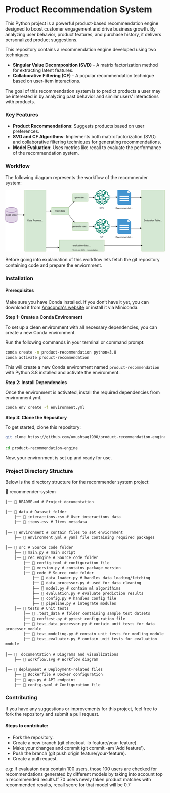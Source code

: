 # Product Recommendation System
This Python project is a powerful product-based recommendation engine designed to boost customer engagement and drive business growth. By analyzing user behavior, product features, and purchase history, it delivers personalized product suggestions. 


This repository contains a recommendation engine developed using two techniques:

- **Singular Value Decomposition (SVD)** - A matrix factorization method for extracting latent features.
- **Collaborative Filtering (CF)** - A popular recommendation technique based on user-item interactions.

The goal of this recommendation system is to predict products a user may be interested in by analyzing past behavior and similar users' interactions with products.

### Key Features
- **Product Recommendations**: Suggests products based on user preferences.
- **SVD and CF Algorithms**: Implements both matrix factorization (SVD) and collaborative filtering techniques for generating recommendations.
- **Model Evaluation**: Uses metrics like recall to evaluate the performance of the recommendation system.

### Workflow

The following diagram represents the workflow of the recommender system:

![Workflow Diagram](documentation/workflow.svg)

Before going into explaination of this workflow lets fetch the git repository containing code and prepare the enviornment.

### Installation

#### Prerequisites
Make sure you have Conda installed. If you don’t have it yet, you can download it from [Anaconda's website](https://www.anaconda.com/products/distribution) or install it via Miniconda.


**Step 1: Create a Conda Environment**

To set up a clean environment with all necessary dependencies, you can create a new Conda environment.

Run the following commands in your terminal or command prompt:

```bash
conda create -n product-recommendation python=3.8
conda activate product-recommendation
```

This will create a new Conda environment named `product-recommendation` with Python 3.8 installed and activate the environment.

**Step 2: Install Dependencies**

Once the environment is activated, install the required dependencies from environment.yml.

```bash
conda env create -f environment.yml
```
**Step 3: Clone the Repository**

To get started, clone this repository:

```bash
git clone https://github.com/umushtaq1990/product-recommendation-engine.git

cd product-recommendation-engine
```

Now, your environment is set up and ready for use.


### Project Directory Structure

Below is the directory structure for the recommender system project:

📂 recommender-system  

    │── 📄 README.md # Project documentation  

    │── 📂 data # Dataset folder  
        ├── 📄 interactions.csv # User interactions data  
        ├── 📄 items.csv # Items metadata   

    │── 📂 environment # contain files to set enviornment  
        ├── 📄 environment.yml # yaml file containing required packages   

    │── 📂 src # Source code folder  
        ├── 📄 main.py # main script
        │── 📂 rec_engine # Source code folder  
            ├── 📄 config.toml # configuration file
            ├── 📄 version.py # contains package version 
            │── 📂 code # Source code folder 
                ├── 📄 data_loader.py # handles data loading/fetching  
                ├── 📄 data_processor.py # used for data cleaning
                ├── 📄 model.py # contain ml algorithims  
                ├── 📄 evaluation.py # evaluate prediction results
                ├── 📄 config.py # handles config file 
                ├── 📄 pipeline.py # integrate modules
        │── 📂 tests # Unit tests  
            │── 📂 .test_data # folder containing sample test datsets
            ├── 📄 conftest.py # pytest configuration file
            ├── 📄 test_data_processor.py # contain unit tests for data processer module
            ├── 📄 test_modeling.py # contain unit tests for modling module
            ├── 📄 test_evaluator.py # contain unit tests for evaluation module

    │── 📂  documentation # Diagrams and visualizations  
        ├── 📄 workflow.svg # Workflow diagram  

    │── 📂 deployment # Deployment-related files  
        ├── 📄 Dockerfile # Docker configuration  
        ├── 📄 app.py # API endpoint  
        ├── 📄 config.yaml # Configuration file  


### Contributing
If you have any suggestions or improvements for this project, feel free to fork the repository and submit a pull request.

#### Steps to contribute:
- Fork the repository.
- Create a new branch (git checkout -b feature/your-feature).
- Make your changes and commit (git commit -am 'Add feature').
- Push the branch (git push origin feature/your-feature).
- Create a pull request.


e.g: If evaluaton data
contain 100 users,
those 100 users are
checked for
recommendations
generated
by different models 
by taking into account
top n recommended
results.If 70 users
newly taken product matches with
recommended results, recall
score for that model
will be 0.7 







